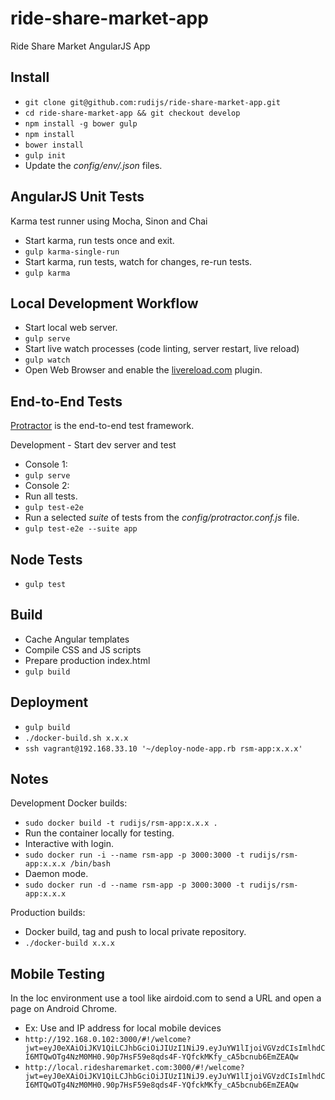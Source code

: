 # ride-share-market-app

Ride Share Market AngularJS App

## Install

- `git clone git@github.com:rudijs/ride-share-market-app.git`
- `cd ride-share-market-app && git checkout develop`
- `npm install -g bower gulp`
- `npm install`
- `bower install`
- `gulp init`
- Update the *config/env/.json* files.

## AngularJS Unit Tests

Karma test runner using Mocha, Sinon and Chai

- Start karma, run tests once and exit.
- `gulp karma-single-run`
- Start karma, run tests, watch for changes, re-run tests.
- `gulp karma`

## Local Development Workflow

- Start local web server.
- `gulp serve`
- Start live watch processes (code linting, server restart, live reload)
- `gulp watch`
- Open Web Browser and enable the [livereload.com](http://livereload.com/extensions/) plugin.

## End-to-End Tests

[Protractor](http://angular.github.io/protractor/#/) is the end-to-end test framework.

Development - Start dev server and test

- Console 1:
- `gulp serve`
- Console 2:
- Run all tests.
- `gulp test-e2e`
- Run a selected *suite* of tests from the *config/protractor.conf.js* file.
- `gulp test-e2e --suite app`

## Node Tests

- `gulp test`

## Build

- Cache Angular templates
- Compile CSS and JS scripts
- Prepare production index.html
- `gulp build`

## Deployment

- `gulp build`
- `./docker-build.sh x.x.x`
- `ssh vagrant@192.168.33.10 '~/deploy-node-app.rb rsm-app:x.x.x'`

## Notes

Development Docker builds:

- `sudo docker build -t rudijs/rsm-app:x.x.x .`
- Run the container locally for testing.
- Interactive with login.
- `sudo docker run -i --name rsm-app -p 3000:3000 -t rudijs/rsm-app:x.x.x /bin/bash`
- Daemon mode.
- `sudo docker run -d --name rsm-app -p 3000:3000 -t rudijs/rsm-app:x.x.x`

Production builds:

- Docker build, tag and push to local private repository.
- `./docker-build x.x.x`

## Mobile Testing
 
In the loc environment use a tool like airdoid.com to send a URL and open a page on Android Chrome.

- Ex: Use and IP address for local mobile devices
- `http://192.168.0.102:3000/#!/welcome?jwt=eyJ0eXAiOiJKV1QiLCJhbGciOiJIUzI1NiJ9.eyJuYW1lIjoiVGVzdCIsImlhdCI6MTQwOTg4NzM0MH0.90p7HsF59e8qds4F-YQfckMKfy_cA5bcnub6EmZEAQw`
- `http://local.ridesharemarket.com:3000/#!/welcome?jwt=eyJ0eXAiOiJKV1QiLCJhbGciOiJIUzI1NiJ9.eyJuYW1lIjoiVGVzdCIsImlhdCI6MTQwOTg4NzM0MH0.90p7HsF59e8qds4F-YQfckMKfy_cA5bcnub6EmZEAQw`
